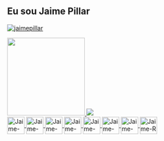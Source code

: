 ## Eu sou Jaime Pillar 
<a href="https://github.com/jaimepillar">
  <p align="left"> <img src="https://komarev.com/ghpvc/?username=jaimepillar&label=Profile%20views&color=0e75b6&style=flat" alt="jaimepillar" /> </p>
  <div>
  <img height="180em" src="https://github-readme-stats.vercel.app/api?username=jaimepillar&show_icons=true&theme=merko&include_all_commits=true&count_private=true"/>
  <img right="190em" src="https://github-readme-stats.vercel.app/api/top-langs/?username=jaimepillar&layout=compact&langs_count=7&theme=merko"/>
  <div>
  <img align="center" alt="Jaime-PowerBI" height="40" width="40" src="https://img.icons8.com/color/2x/power-bi.png">
  <img align="center" alt="Jaime-Docker" height="40" width="40" src="https://cdn.jsdelivr.net/gh/devicons/devicon/icons/docker/docker-original-wordmark.svg">
  <img align="center" alt="Jaime-MONGODB" height="40" width="40" src="https://cdn.jsdelivr.net/gh/devicons/devicon/icons/mongodb/mongodb-original-wordmark.svg">
  <img align="center" alt="Jaime-Jupyter" height="40" width="40" src="https://cdn.jsdelivr.net/gh/devicons/devicon/icons/jupyter/jupyter-original-wordmark.svg">
  <img align="center" alt="Jaime-Matlab" height="40" width="40" src="https://cdn.jsdelivr.net/gh/devicons/devicon/icons/matlab/matlab-original.svg">
  <img align="center" alt="Jaime-Postgresql" height="40" width="40" src="https://cdn.jsdelivr.net/gh/devicons/devicon/icons/postgresql/postgresql-original-wordmark.svg">
  <img align="center" alt="Jaime-Python" height="40" width="40" src="https://cdn.jsdelivr.net/gh/devicons/devicon/icons/python/python-original-wordmark.svg">
  <img align="center" alt="Jaime-R" height="40" width="40" src="https://cdn.jsdelivr.net/gh/devicons/devicon/icons/r/r-original.svg">
  
